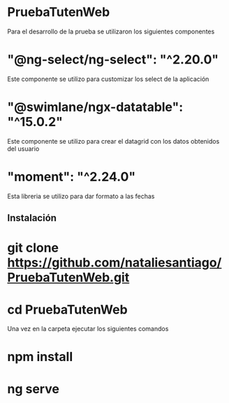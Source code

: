 # PruebaTutenWeb

Para el desarrollo de la prueba se utilizaron los siguientes componentes

# "@ng-select/ng-select": "^2.20.0"
  Este componente se utilizo para customizar los select de la aplicación

# "@swimlane/ngx-datatable": "^15.0.2"
  Este componente se utilizo para crear el datagrid con los datos obtenidos del usuario

# "moment": "^2.24.0"
  Esta libreria se utilizo para dar formato a las fechas
  
## Instalación 

# git clone https://github.com/nataliesantiago/PruebaTutenWeb.git
# cd PruebaTutenWeb

Una vez en la carpeta ejecutar los siguientes comandos

# npm install

# ng serve
